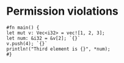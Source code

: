 # Permission violations

```aquascope,permissions,boundaries,stepper,souldFail,run
#fn main() {
let mut v: Vec<i32> = vec![1, 2, 3];
let num: &i32 = &v[2]; `{}`
v.push(4); `{}`
println!("Third element is {}", *num);
#}
```
